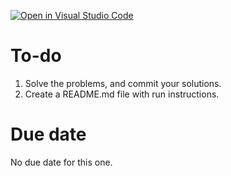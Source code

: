 [![Open in Visual Studio Code](https://classroom.github.com/assets/open-in-vscode-c66648af7eb3fe8bc4f294546bfd86ef473780cde1dea487d3c4ff354943c9ae.svg)](https://classroom.github.com/online_ide?assignment_repo_id=9999477&assignment_repo_type=AssignmentRepo)
# To-do
1. Solve the problems, and commit your solutions. 
2. Create a README.md file with run instructions.

# Due date
No due date for this one.

